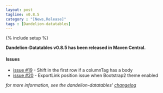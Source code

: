 ```yaml
---
layout: post
tagline: v0.8.5
category : "[News,Release]"
tags : [Dandelion-datatables]
---
```

{% include setup %}

**Dandelion-Datatables v0.8.5 has been released in Maven Central.**
	
#### Issues
* [issue #19](https://github.com/dandelion/issues/issues/19) - Shift in the first row if a columnTag has a body
* [issue #20](https://github.com/dandelion/issues/issues/20) - ExportLink position issue when Bootstrap2 theme enabled

_for more information, see the dandelion-datatables' [changelog](http://dandelion.github.com/datatables/changelog.html)_